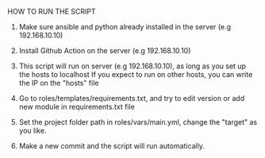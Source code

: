 HOW TO RUN THE SCRIPT

1. Make sure ansible and python already installed in the server (e.g 192.168.10.10)

2. Install Github Action on the server (e.g 192.168.10.10)

3. This script will run on server (e.g 192.168.10.10), as long as you set up the hosts to localhost
   If you expect to run on other hosts, you can write the IP on the "hosts" file

4. Go to roles/templates/requirements.txt, and try to edit version or add new module in requirements.txt file

5. Set the project folder path in roles/vars/main.yml, change the "target" as you like.

6. Make a new commit and the script will run automatically.
